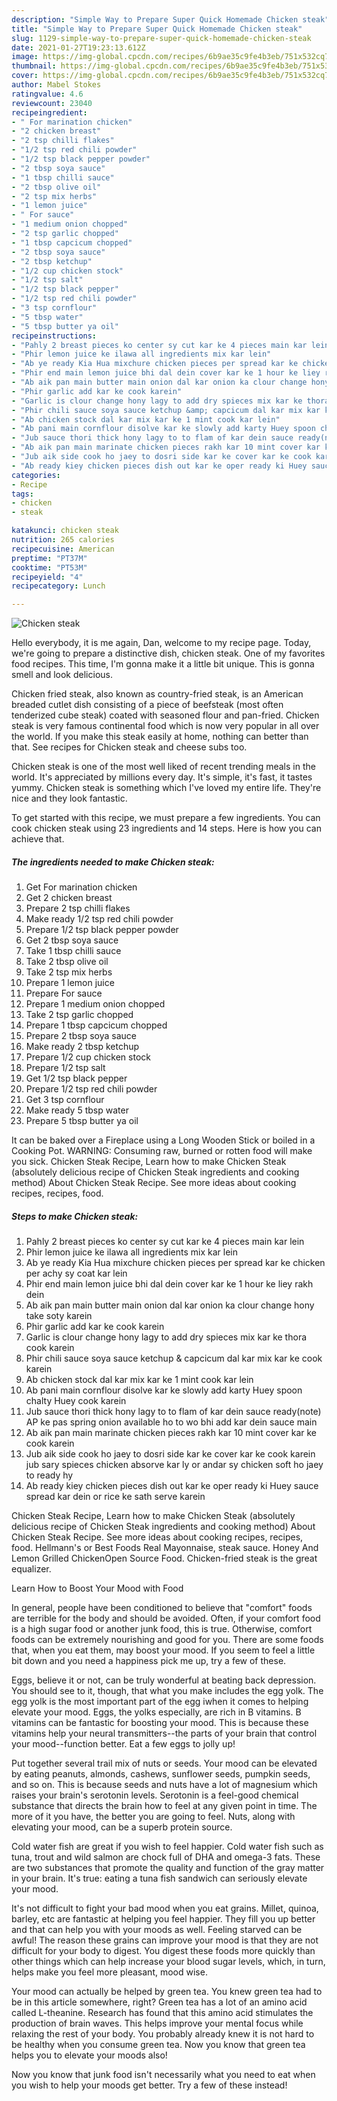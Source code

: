 ```yaml
---
description: "Simple Way to Prepare Super Quick Homemade Chicken steak"
title: "Simple Way to Prepare Super Quick Homemade Chicken steak"
slug: 1129-simple-way-to-prepare-super-quick-homemade-chicken-steak
date: 2021-01-27T19:23:13.612Z
image: https://img-global.cpcdn.com/recipes/6b9ae35c9fe4b3eb/751x532cq70/chicken-steak-recipe-main-photo.jpg
thumbnail: https://img-global.cpcdn.com/recipes/6b9ae35c9fe4b3eb/751x532cq70/chicken-steak-recipe-main-photo.jpg
cover: https://img-global.cpcdn.com/recipes/6b9ae35c9fe4b3eb/751x532cq70/chicken-steak-recipe-main-photo.jpg
author: Mabel Stokes
ratingvalue: 4.6
reviewcount: 23040
recipeingredient:
- " For marination chicken"
- "2 chicken breast"
- "2 tsp chilli flakes"
- "1/2 tsp red chili powder"
- "1/2 tsp black pepper powder"
- "2 tbsp soya sauce"
- "1 tbsp chilli sauce"
- "2 tbsp olive oil"
- "2 tsp mix herbs"
- "1 lemon juice"
- " For sauce"
- "1 medium onion chopped"
- "2 tsp garlic chopped"
- "1 tbsp capcicum chopped"
- "2 tbsp soya sauce"
- "2 tbsp ketchup"
- "1/2 cup chicken stock"
- "1/2 tsp salt"
- "1/2 tsp black pepper"
- "1/2 tsp red chili powder"
- "3 tsp cornflour"
- "5 tbsp water"
- "5 tbsp butter ya oil"
recipeinstructions:
- "Pahly 2 breast pieces ko center sy cut kar ke 4 pieces main kar lein"
- "Phir lemon juice ke ilawa all ingredients mix kar lein"
- "Ab ye ready Kia Hua mixchure chicken pieces per spread kar ke chicken per achy sy coat kar lein"
- "Phir end main lemon juice bhi dal dein cover kar ke 1 hour ke liey rakh dein"
- "Ab aik pan main butter main onion dal kar onion ka clour change hony take soty karein"
- "Phir garlic add kar ke cook karein"
- "Garlic is clour change hony lagy to add dry spieces mix kar ke thora cook karein"
- "Phir chili sauce soya sauce ketchup &amp; capcicum dal kar mix kar ke cook karein"
- "Ab chicken stock dal kar mix kar ke 1 mint cook kar lein"
- "Ab pani main cornflour disolve kar ke slowly add karty Huey spoon chalty Huey cook karein"
- "Jub sauce thori thick hony lagy to to flam of kar dein sauce ready(note) AP ke pas spring onion available ho to wo bhi add kar dein sauce main"
- "Ab aik pan main marinate chicken pieces rakh kar 10 mint cover kar ke cook karein"
- "Jub aik side cook ho jaey to dosri side kar ke cover kar ke cook karein jub sary spieces chicken absorve kar ly or andar sy chicken soft ho jaey to ready hy"
- "Ab ready kiey chicken pieces dish out kar ke oper ready ki Huey sauce spread kar dein or rice ke sath serve karein"
categories:
- Recipe
tags:
- chicken
- steak

katakunci: chicken steak 
nutrition: 265 calories
recipecuisine: American
preptime: "PT37M"
cooktime: "PT53M"
recipeyield: "4"
recipecategory: Lunch

---
```



![Chicken steak](https://img-global.cpcdn.com/recipes/6b9ae35c9fe4b3eb/751x532cq70/chicken-steak-recipe-main-photo.jpg)

Hello everybody, it is me again, Dan, welcome to my recipe page. Today, we're going to prepare a distinctive dish, chicken steak. One of my favorites food recipes. This time, I'm gonna make it a little bit unique. This is gonna smell and look delicious.

Chicken fried steak, also known as country-fried steak, is an American breaded cutlet dish consisting of a piece of beefsteak (most often tenderized cube steak) coated with seasoned flour and pan-fried. Chicken steak is very famous continental food which is now very popular in all over the world. If you make this steak easily at home, nothing can better than that. See recipes for Chicken steak and cheese subs too.

Chicken steak is one of the most well liked of recent trending meals in the world. It's appreciated by millions every day. It's simple, it's fast, it tastes yummy. Chicken steak is something which I've loved my entire life. They're nice and they look fantastic.


To get started with this recipe, we must prepare a few ingredients. You can cook chicken steak using 23 ingredients and 14 steps. Here is how you can achieve that.

<!--inarticleads1-->

##### The ingredients needed to make Chicken steak:

1. Get  For marination chicken
1. Get 2 chicken breast
1. Prepare 2 tsp chilli flakes
1. Make ready 1/2 tsp red chili powder
1. Prepare 1/2 tsp black pepper powder
1. Get 2 tbsp soya sauce
1. Take 1 tbsp chilli sauce
1. Take 2 tbsp olive oil
1. Take 2 tsp mix herbs
1. Prepare 1 lemon juice
1. Prepare  For sauce
1. Prepare 1 medium onion chopped
1. Take 2 tsp garlic chopped
1. Prepare 1 tbsp capcicum chopped
1. Prepare 2 tbsp soya sauce
1. Make ready 2 tbsp ketchup
1. Prepare 1/2 cup chicken stock
1. Prepare 1/2 tsp salt
1. Get 1/2 tsp black pepper
1. Prepare 1/2 tsp red chili powder
1. Get 3 tsp cornflour
1. Make ready 5 tbsp water
1. Prepare 5 tbsp butter ya oil


It can be baked over a Fireplace using a Long Wooden Stick or boiled in a Cooking Pot. WARNING: Consuming raw, burned or rotten food will make you sick. Chicken Steak Recipe, Learn how to make Chicken Steak (absolutely delicious recipe of Chicken Steak ingredients and cooking method) About Chicken Steak Recipe. See more ideas about cooking recipes, recipes, food. 

<!--inarticleads2-->

##### Steps to make Chicken steak:

1. Pahly 2 breast pieces ko center sy cut kar ke 4 pieces main kar lein
1. Phir lemon juice ke ilawa all ingredients mix kar lein
1. Ab ye ready Kia Hua mixchure chicken pieces per spread kar ke chicken per achy sy coat kar lein
1. Phir end main lemon juice bhi dal dein cover kar ke 1 hour ke liey rakh dein
1. Ab aik pan main butter main onion dal kar onion ka clour change hony take soty karein
1. Phir garlic add kar ke cook karein
1. Garlic is clour change hony lagy to add dry spieces mix kar ke thora cook karein
1. Phir chili sauce soya sauce ketchup &amp; capcicum dal kar mix kar ke cook karein
1. Ab chicken stock dal kar mix kar ke 1 mint cook kar lein
1. Ab pani main cornflour disolve kar ke slowly add karty Huey spoon chalty Huey cook karein
1. Jub sauce thori thick hony lagy to to flam of kar dein sauce ready(note) AP ke pas spring onion available ho to wo bhi add kar dein sauce main
1. Ab aik pan main marinate chicken pieces rakh kar 10 mint cover kar ke cook karein
1. Jub aik side cook ho jaey to dosri side kar ke cover kar ke cook karein jub sary spieces chicken absorve kar ly or andar sy chicken soft ho jaey to ready hy
1. Ab ready kiey chicken pieces dish out kar ke oper ready ki Huey sauce spread kar dein or rice ke sath serve karein


Chicken Steak Recipe, Learn how to make Chicken Steak (absolutely delicious recipe of Chicken Steak ingredients and cooking method) About Chicken Steak Recipe. See more ideas about cooking recipes, recipes, food. Hellmann&#39;s or Best Foods Real Mayonnaise, steak sauce. Honey And Lemon Grilled ChickenOpen Source Food. Chicken-fried steak is the great equalizer. 

Learn How to Boost Your Mood with Food


In general, people have been conditioned to believe that "comfort" foods are terrible for the body and should be avoided. Often, if your comfort food is a high sugar food or another junk food, this is true. Otherwise, comfort foods can be extremely nourishing and good for you. There are some foods that, when you eat them, may boost your mood. If you seem to feel a little bit down and you need a happiness pick me up, try a few of these.

Eggs, believe it or not, can be truly wonderful at beating back depression. You should see to it, though, that what you make includes the egg yolk. The egg yolk is the most important part of the egg iwhen it comes to helping elevate your mood. Eggs, the yolks especially, are rich in B vitamins. B vitamins can be fantastic for boosting your mood. This is because these vitamins help your neural transmitters--the parts of your brain that control your mood--function better. Eat a few eggs to jolly up!

Put together several trail mix of nuts or seeds. Your mood can be elevated by eating peanuts, almonds, cashews, sunflower seeds, pumpkin seeds, and so on. This is because seeds and nuts have a lot of magnesium which raises your brain's serotonin levels. Serotonin is a feel-good chemical substance that directs the brain how to feel at any given point in time. The more of it you have, the better you are going to feel. Nuts, along with elevating your mood, can be a superb protein source.

Cold water fish are great if you wish to feel happier. Cold water fish such as tuna, trout and wild salmon are chock full of DHA and omega-3 fats. These are two substances that promote the quality and function of the gray matter in your brain. It's true: eating a tuna fish sandwich can seriously elevate your mood. 

It's not difficult to fight your bad mood when you eat grains. Millet, quinoa, barley, etc are fantastic at helping you feel happier. They fill you up better and that can help you with your moods as well. Feeling starved can be awful! The reason these grains can improve your mood is that they are not difficult for your body to digest. You digest these foods more quickly than other things which can help increase your blood sugar levels, which, in turn, helps make you feel more pleasant, mood wise.

Your mood can actually be helped by green tea. You knew green tea had to be in this article somewhere, right? Green tea has a lot of an amino acid called L-theanine. Research has found that this amino acid stimulates the production of brain waves. This helps improve your mental focus while relaxing the rest of your body. You probably already knew it is not hard to be healthy when you consume green tea. Now you know that green tea helps you to elevate your moods also!

Now you know that junk food isn't necessarily what you need to eat when you wish to help your moods get better. Try a few of these instead!

